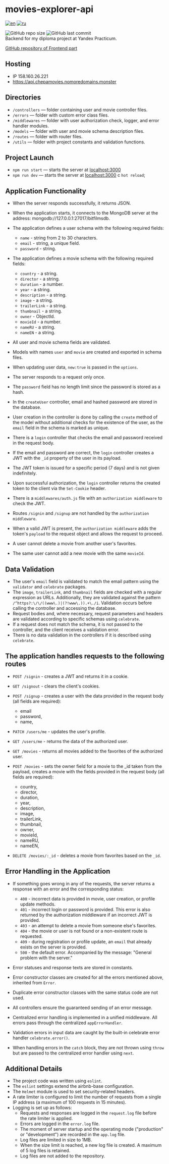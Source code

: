 # movies-explorer-api

[![en](https://img.shields.io/badge/lang-en-green.svg)](https://github.com/chepash/movies-explorer-api/blob/main/README.md)
[![ru](https://img.shields.io/badge/lang-ru-orange.svg)](https://github.com/chepash/movies-explorer-api/blob/main/README.ru.md)

![GitHub repo size](https://img.shields.io/github/repo-size/chepash/movies-explorer-frontend?color=yellow&style=flat-square) ![GitHub last commit](https://img.shields.io/github/last-commit/chepash/movies-explorer-frontend?color=blue&style=flat-square)  
Backend for my diploma project at Yandex Practicum.

[GitHub repository of Frontend part](https://github.com/chepash/movies-explorer-frontend)

## Hosting

- IP 158.160.26.221
- https://api.chepamovies.nomoredomains.monster

## Directories

- `/controllers` — folder containing user and movie controller files.
- `/errors` — folder with custom error class files.
- `/middlewares` — folder with user authorization check, logger, and error handler modules.
- `/models` — folder with user and movie schema description files.
- `/routes` — folder with router files.
- `/utils` — folder with project constants and validation functions.

## Project Launch

- `npm run start` — starts the server at [localhost:3000](http://localhost:3000/)
- `npm run dev` — starts the server at [localhost:3000](http://localhost:3000/) с `hot reload`;

## Application Functionality

- When the server responds successfully, it returns JSON.
- When the application starts, it connects to the MongoDB server at the address: mongodb://127.0.0.1:27017/bitfilmsdb.
- The application defines a user schema with the following required fields:

  - `name` - string from 2 to 30 characters.
  - `email` - string, a unique field.
  - `password` - string.

- The application defines a movie schema with the following required fields:

  - `country` - a string.
  - `director` - a string.
  - `duration` - a number.
  - `year` - a string.
  - `description` - a string.
  - `image` - a string.
  - `trailerLink` - a string.
  - `thumbnail` - a string.
  - `owner` - ObjectId.
  - `movieId` - a number.
  - `nameRU` - a string.
  - `nameEN` - a string.

- All user and movie schema fields are validated.
- Models with names `user` and `movie` are created and exported in schema files.
- When updating user data, `new:true` is passed in the `options`.
- The server responds to a request only once.
- The `password` field has no length limit since the password is stored as a hash.
- In the `createUser` controller, email and hashed password are stored in the database.
- User creation in the controller is done by calling the `create` method of the model without additional checks for the existence of the user, as the `email` field in the schema is marked as unique.
- There is a `login` controller that checks the email and password received in the request body.
- If the email and password are correct, the `login` controller creates a JWT with the `_id` property of the user in its payload.
- The JWT token is issued for a specific period (7 days) and is not given indefinitely.
- Upon successful authorization, the `login` controller returns the created token to the client via the `Set-Cookie` header.
- There is a `middlewares/auth.js` file with an `authorization middleware` to check the JWT.
- Routes `/signin` and `/signup` are not handled by the `authorization middleware`.
- When a valid JWT is present, the `authorization middleware` adds the token's `payload` to the request object and allows the request to proceed.
- A user cannot delete a movie from another user's favorites.
- The same user cannot add a new movie with the same `movieId`.

## Data Validation

- The user's `email` field is validated to match the email pattern using the `validator` and `celebrate` packages.
- The `image`, `trailerLink`, and `thumbnail` fields are checked with a regular expression as URLs. Additionally, they are validated against the pattern `/^https?:\/\/((www\.)|(?!www\.)).+\./i`. Validation occurs before calling the controller and accessing the database.
- Request bodies and, where necessary, request parameters and headers are validated according to specific schemas using `celebrate`.
- If a request does not match the schema, it is not passed to the controller, and the client receives a validation error.
- There is no data validation in the controllers if it is described using `celebrate`.

## The application handles requests to the following routes

- `POST /signin` - creates a JWT and returns it in a cookie.
- `GET /signout` - clears the client's cookies.
- `POST /signup` - creates a user with the data provided in the request body (all fields are required):

  - email
  - password,
  - name,

- `PATCH /users/me` - updates the user's profile.<br/>
- `GET /users/me` - returns the data of the authorized user.
- `GET /movies` - returns all movies added to the favorites of the authorized user.
- `POST /movies` - sets the owner field for a movie to the \_id taken from the payload, creates a movie with the fields provided in the request body (all fields are required):

  - country,
  - director,
  - duration,
  - year,
  - description,
  - image,
  - trailerLink,
  - thumbnail,
  - owner,
  - movieId,
  - nameRU,
  - nameEN,

- `DELETE /movies/:_id` - deletes a movie from favorites based on the `_id`.

## Error Handling in the Application

- If something goes wrong in any of the requests, the server returns a response with an error and the corresponding status:

  - `400` - incorrect data is provided in movie, user creation, or profile update methods.
  - `401` - incorrect login or password is provided. This error is also returned by the authorization middleware if an incorrect JWT is provided.
  - `403` - an attempt to delete a movie from someone else's favorites.
  - `404` - the movie or user is not found or a non-existent route is requested.
  - `409` - during registration or profile update, an `email` that already exists on the server is provided.
  - `500` - the default error. Accompanied by the message: "General problem with the server."

- Error statuses and response texts are stored in constants.
- Error constructor classes are created for all the errors mentioned above, inherited from `Error`.
- Duplicate error constructor classes with the same status code are not used.
- All controllers ensure the guaranteed sending of an error message.
- Centralized error handling is implemented in a unified middleware. All errors pass through the centralized `appErrorHandler`.
- Validation errors in input data are caught by the built-in celebrate error handler `celebrate.error()`.
- When handling errors in the `catch` block, they are not thrown using `throw` but are passed to the centralized error handler using `next`.

## Additional Details

- The project code was written using `eslint`.
- The `eslint` settings extend the airbnb-base configuration.
- The `Helmet` module is used to set security-related headers.
- A rate limiter is configured to limit the number of requests from a single IP address (a maximum of 100 requests in 15 minutes).
- Logging is set up as follows:
  - Requests and responses are logged in the `request.log` file before the rate limiter is applied.
  - Errors are logged in the `error.log` file.
  - The moment of server startup and the operating mode ("production" or "development") are recorded in the `app.log` file.
  - Log files are limited in size to 1MB.
  - When the size limit is reached, a new log file is created. A maximum of 5 log files is retained.
  - Log files are not added to the repository.
